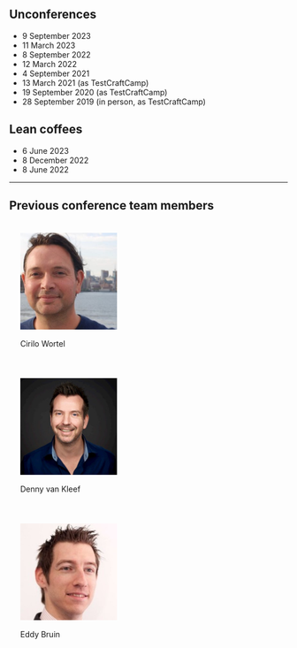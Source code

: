<!--
.. title: Previous editions
.. slug: previous-editions
.. date: 2023-10-09
.. tags: 
.. category: 
.. link: 
.. description: Friends of Good Software (FroGS) open space conference - previous editions
.. type: text
-->

## Unconferences
- 9 September 2023
- 11 March 2023
- 8 September 2022
- 12 March 2022
- 4 September 2021
- 13 March 2021 (as TestCraftCamp)
- 19 September 2020 (as TestCraftCamp)
- 28 September 2019 (in person, as TestCraftCamp)

## Lean coffees
- 6 June 2023
- 8 December 2022
- 8 June 2022

---

## Previous conference team members

<div style="display:flex; justify-content:sapce-evenly; flex-wrap:wrap;">
	<div style="width:250px; margin:20px;">
		<img class="d-block ml-auto mr-auto rounded-circle" style="width:70%" src="/assets/images/cirilo-300x300.jpeg"/>
		<p class="text-center">Cirilo Wortel
			<a href="https://twitter.com/sietstweets" target="_blank"><i class="fab fa-twitter" aria-hidden="true"></i></a>
			<a href="https://www.linkedin.com/in/cirilowortel/" target="_blank"><i class="fab fa-linkedin" aria-hidden="true"></i></a>
		</p>
	</div>
	<div style="width:250px; margin:20px;">
		<img class="d-block ml-auto mr-auto rounded-circle" style="width:70%" src="/assets/images/denny.jpeg"/>
		<p class="text-center">Denny van Kleef	
			<a href="https://twitter.com/dvankleef" target="_blank"><i class="fab fa-twitter" aria-hidden="true"></i></a>
			<a href="https://www.linkedin.com/in/dennykleef/" target="_blank"><i class="fab fa-linkedin" aria-hidden="true"></i></a>
		</p>
	</div>
	<div style="width:250px; margin:20px;">
		<img class="d-block ml-auto mr-auto rounded-circle" style="width:70%" src="/assets/images/eddy.jpeg"/>
		<p class="text-center">Eddy Bruin
			<a href="https://twitter.com/eddybruin" target="_blank"><i class="fab fa-twitter" aria-hidden="true"></i></a>
			<a href="https://www.linkedin.com/in/eddybruin/" target="_blank"><i class="fab fa-linkedin" aria-hidden="true"></i></a>
		</p>
	</div>

</div>
